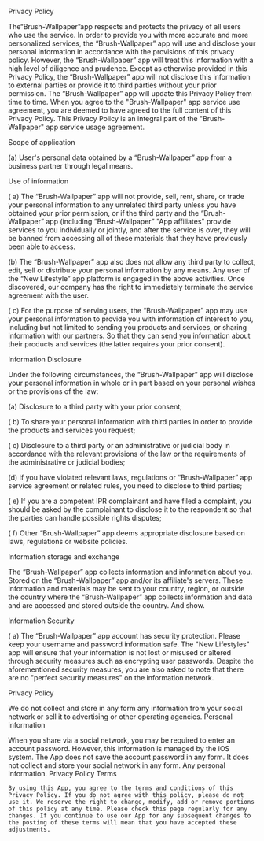 Privacy Policy

The“Brush-Wallpaper”app respects and protects the privacy of all users who use the service. In order to provide you with more accurate and more personalized services, the “Brush-Wallpaper” app will use and disclose your personal information in accordance with the provisions of this privacy policy. However, the “Brush-Wallpaper” app will treat this information with a high level of diligence and prudence. Except as otherwise provided in this Privacy Policy, the “Brush-Wallpaper” app will not disclose this information to external parties or provide it to third parties without your prior permission. The “Brush-Wallpaper” app will update this Privacy Policy from time to time. When you agree to the "Brush-Wallpaper" app service use agreement, you are deemed to have agreed to the full content of this Privacy Policy. This Privacy Policy is an integral part of the "Brush-Wallpaper" app service usage agreement.

Scope of application

(a) User's personal data obtained by a “Brush-Wallpaper” app from a business partner through legal means.

Use of information

( a) The “Brush-Wallpaper” app will not provide, sell, rent, share, or trade your personal information to any unrelated third party unless you have obtained your prior permission, or if the third party and the “Brush-Wallpaper” app (including “Brush-Wallpaper” "App affiliates" provide services to you individually or jointly, and after the service is over, they will be banned from accessing all of these materials that they have previously been able to access.

(b) The “Brush-Wallpaper” app also does not allow any third party to collect, edit, sell or distribute your personal information by any means. Any user of the “New Lifestyle” app platform is engaged in the above activities. Once discovered, our company has the right to immediately terminate the service agreement with the user.

( c) For the purpose of serving users, the “Brush-Wallpaper” app may use your personal information to provide you with information of interest to you, including but not limited to sending you products and services, or sharing information with our partners. So that they can send you information about their products and services (the latter requires your prior consent).

Information Disclosure

Under the following circumstances, the “Brush-Wallpaper” app will disclose your personal information in whole or in part based on your personal wishes or the provisions of the law:

(a) Disclosure to a third party with your prior consent;

( b) To share your personal information with third parties in order to provide the products and services you request;

( c) Disclosure to a third party or an administrative or judicial body in accordance with the relevant provisions of the law or the requirements of the administrative or judicial bodies;

(d) If you have violated relevant laws, regulations or “Brush-Wallpaper” app service agreement or related rules, you need to disclose to third parties;

( e) If you are a competent IPR complainant and have filed a complaint, you should be asked by the complainant to disclose it to the respondent so that the parties can handle possible rights disputes;

( f) Other “Brush-Wallpaper” app deems appropriate disclosure based on laws, regulations or website policies.

Information storage and exchange

The “Brush-Wallpaper” app collects information and information about you. Stored on the “Brush-Wallpaper” app and/or its affiliate's servers. These information and materials may be sent to your country, region, or outside the country where the “Brush-Wallpaper” app collects information and data and are accessed and stored outside the country. And show.

Information Security

( a) The “Brush-Wallpaper” app account has security protection. Please keep your username and password information safe. The "New Lifestyles" app will ensure that your information is not lost or misused or altered through security measures such as encrypting user passwords. Despite the aforementioned security measures, you are also asked to note that there are no "perfect security measures" on the information network.

Privacy Policy

We do not collect and store in any form any information from your social network or sell it to advertising or other operating agencies.
Personal information

When you share via a social network, you may be required to enter an account password. However, this information is managed by the iOS system. The App does not save the account password in any form. It does not collect and store your social network in any form. Any personal information.
Privacy Policy Terms

    By using this App, you agree to the terms and conditions of this Privacy Policy. If you do not agree with this policy, please do not use it. We reserve the right to change, modify, add or remove portions of this policy at any time. Please check this page regularly for any changes. If you continue to use our App for any subsequent changes to the posting of these terms will mean that you have accepted these adjustments.
